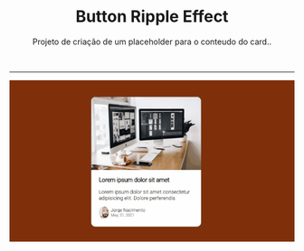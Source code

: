<h1 align="center"> Button Ripple Effect </h1>

<p align="center"> Projeto de criação de um placeholder para o conteudo do card..</p>

</br> <hr>

<p align = "center"><img src= "./.github/Content Placeholder.gif"></p>
